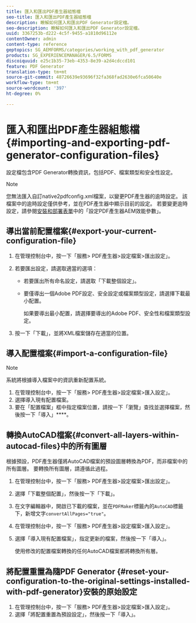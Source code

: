 ```yaml
---
title: 匯入和匯出PDF產生器組態檔
seo-title: 匯入和匯出PDF產生器組態檔
description: 瞭解如何匯入和匯出PDF Generator設定檔。
seo-description: 瞭解如何匯入和匯出PDF Generator設定檔。
uuid: 3367253b-d222-4c5f-9455-a1810d96112e
contentOwner: admin
content-type: reference
geptopics: SG_AEMFORMS/categories/working_with_pdf_generator
products: SG_EXPERIENCEMANAGER/6.5/FORMS
discoiquuid: e25c1b35-73eb-4353-8e39-a2d4cdccd101
feature: PDF Generator
translation-type: tm+mt
source-git-commit: 48726639e93696f32fa368fad2630e6fca50640e
workflow-type: tm+mt
source-wordcount: '397'
ht-degree: 0%

---
```



# 匯入和匯出PDF產生器組態檔{#importing-and-exporting-pdf-generator-configuration-files}

設定檔包含PDF Generator轉換資訊，包括PDF、檔案類型和安全性設定。

>[!NOTE]
>
>您無法匯入自訂native2pdfconfig.xml檔案，以變更PDF產生器的逾時設定。 該檔案中的逾時設定僅供參考，並在PDF產生器中顯示目前的設定。 若要變更逾時設定，請參閱[安裝和部署表單](https://www.adobe.com/go/learn_aemforms_installJBoss_63)中的「設定PDF產生器AEM效能參數」。

## 導出當前配置檔案{#export-your-current-configuration-file}

1. 在管理控制台中，按一下「服務> PDF產生器>設定檔案>匯出設定」。
1. 若要匯出設定，請選取適當的選項：

   * 若要匯出所有命名設定，請選取「下載整個設定」。
   * 要僅導出一個Adobe PDF設定、安全設定或檔案類型設定，請選擇下載最小配置。

      如果要導出最小配置，請選擇要導出的Adobe PDF、安全性和檔案類型設定。

1. 按一下「下載」，並將XML檔案儲存在適當的位置。

## 導入配置檔案{#import-a-configuration-file}

>[!NOTE]
>
>系統將根據導入檔案中的資訊重新配置系統。

1. 在管理控制台中，按一下「服務> PDF產生器>設定檔案>匯入設定」。
1. 選擇導入現有配置檔案。
1. 要在「配置檔案」框中指定檔案位置，請按一下「瀏覽」查找並選擇檔案，然後按一下「導入」****。

## 轉換AutoCAD檔案{#convert-all-layers-within-autocad-files}中的所有圖層

根據預設，PDF產生器僅將AutoCAD檔案的預設圖層轉換為PDF，而非檔案中的所有圖層。 要轉換所有圖層，請遵循此過程。

1. 在管理控制台中，按一下「服務> PDF產生器>設定檔案>匯出設定」。
1. 選擇「下載整個配置」，然後按一下「下載」。
1. 在文字編輯器中，開啟已下載的檔案，並在`PDFMaker`標籤內的`AutoCAD`標籤下，新增文字`convertAllPages="true"`。
1. 在管理控制台中，按一下「服務> PDF產生器>設定檔案>匯入設定」。
1. 選擇「導入現有配置檔案」，指定更新的檔案，然後按一下「導入」。

   使用修改的配置檔案轉換的任何AutoCAD檔案都將轉換所有層。

## 將配置重置為隨PDF Generator {#reset-your-configuration-to-the-original-settings-installed-with-pdf-generator}安裝的原始設定

1. 在管理控制台中，按一下「服務> PDF產生器>設定檔案>匯入設定」。
1. 選擇「將配置重置為預設設定」，然後按一下「導入」。

